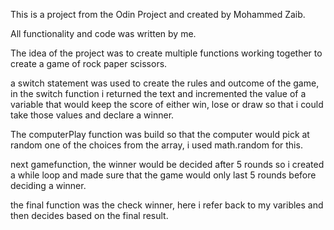 This is a project from the Odin Project and created by Mohammed Zaib.

All functionality and code was written by me.

The idea of the project was to create multiple functions working together to create a game of rock paper scissors.

a switch statement was used to create the rules and outcome of the game, in the switch function i returned the text and incremented the value of a variable that would keep the score of either win, lose or draw so that i could take those values and declare a winner.

The computerPlay function was build so that the computer would pick at random one of the choices from the array, i used math.random for this.

next gamefunction, the winner would be decided after 5 rounds so i created a while loop and made sure that the game would only last 5 rounds before deciding a winner.

the final function was the check winner, here i refer back to my varibles and then decides based on the final result.
